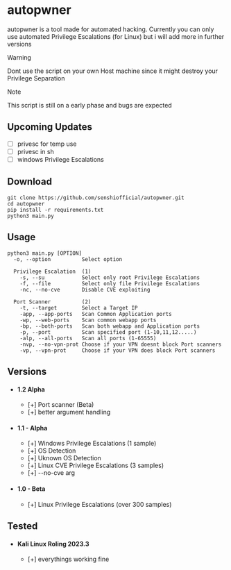 # autopwner

autopwner is a tool made for automated hacking. Currently you can only use automated Privilege Escalations (for Linux) but i will add more in further versions
> [!WARNING]
> Dont use the script on your own Host machine since it might destroy your Privilege Separation

> [!NOTE]
> This script is still on a early phase and bugs are expected 

## Upcoming Updates
- [ ] privesc for temp use
- [ ] privesc in sh
- [ ] windows Privilege Escalations

## Download
```
git clone https://github.com/senshiofficial/autopwner.git
cd autopwner
pip install -r requirements.txt
python3 main.py
```

## Usage
```
python3 main.py [OPTION]
  -o, --option          Select option  
  
  Privilege Escalation  (1)
	-s, --su            Select only root Privilege Escalations
	-f, --file          Select only file Privilege Escalations
	-nc, --no-cve       Disable CVE exploiting

  Port Scanner          (2)
	-t, --target        Select a Target IP
	-app, --app-ports   Scan Common Application ports
	-wp, --web-ports    Scan common webapp ports
	-bp, --both-ports   Scan both webapp and Application ports
	-p, --port          Scan specified port (1-10,11,12.....)
	-alp, --all-ports   Scan all ports (1-65555)
	-nvp, --no-vpn-prot Choose if your VPN doesnt block Port scanners
	-vp, --vpn-prot     Choose if your VPN does block Port scanners

```

## Versions
- #### 1.2 Alpha
	- [+] Port scanner (Beta)
	- [+] better argument handling
- #### 1.1 - Alpha
	- [+] Windows Privilege Escalations (1 sample)
	- [+] OS Detection
	- [+] Uknown OS Detection 
	- [+] Linux CVE Privilege Escalations (3 samples)
	- [+] --no-cve arg 
- #### 1.0 - Beta
	- [+] Linux Privilege Escalations (over 300 samples)

## Tested
- #### Kali Linux Roling 2023.3
	- [+] everythings working fine